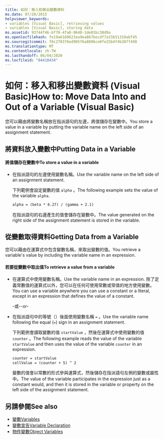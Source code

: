 ```yaml
---
title: 如何：移入和移出變數資料
ms.date: 07/20/2015
helpviewer_keywords:
- variables [Visual Basic], retrieving values
- variables [Visual Basic], storing data
ms.assetid: 93744f46-bf78-4fa0-9640-1de01bc38d9a
ms.openlocfilehash: fe19a6160623aa9ea867becdf7a15b51319abf45
ms.sourcegitcommit: f8c270376ed905f6a8896ce0fe25b4f4b38ff498
ms.translationtype: MT
ms.contentlocale: zh-TW
ms.lasthandoff: 06/04/2020
ms.locfileid: "84410434"
---
```

# <a name="how-to-move-data-into-and-out-of-a-variable-visual-basic"></a><span data-ttu-id="1e38c-102">如何：移入和移出變數資料 (Visual Basic)</span><span class="sxs-lookup"><span data-stu-id="1e38c-102">How to: Move Data Into and Out of a Variable (Visual Basic)</span></span>

<span data-ttu-id="1e38c-103">您可以藉由將變數名稱放在指派語句的左邊，將值儲存在變數中。</span><span class="sxs-lookup"><span data-stu-id="1e38c-103">You store a value in a variable by putting the variable name on the left side of an assignment statement.</span></span>

## <a name="putting-data-in-a-variable"></a><span data-ttu-id="1e38c-104">將資料放入變數中</span><span class="sxs-lookup"><span data-stu-id="1e38c-104">Putting Data in a Variable</span></span>

#### <a name="to-store-a-value-in-a-variable"></a><span data-ttu-id="1e38c-105">將值儲存在變數中</span><span class="sxs-lookup"><span data-stu-id="1e38c-105">To store a value in a variable</span></span>

- <span data-ttu-id="1e38c-106">在指派語句的左邊使用變數名稱。</span><span class="sxs-lookup"><span data-stu-id="1e38c-106">Use the variable name on the left side of an assignment statement.</span></span>

    <span data-ttu-id="1e38c-107">下列範例會設定變數的值 `alpha` 。</span><span class="sxs-lookup"><span data-stu-id="1e38c-107">The following example sets the value of the variable `alpha`.</span></span>

    ```vb
    alpha = (beta * 6.27) / (gamma + 2.1)
    ```

    <span data-ttu-id="1e38c-108">在指派語句的右邊產生的值會儲存在變數中。</span><span class="sxs-lookup"><span data-stu-id="1e38c-108">The value generated on the right side of the assignment statement is stored in the variable.</span></span>

## <a name="getting-data-from-a-variable"></a><span data-ttu-id="1e38c-109">從變數取得資料</span><span class="sxs-lookup"><span data-stu-id="1e38c-109">Getting Data from a Variable</span></span>

<span data-ttu-id="1e38c-110">您可以藉由在運算式中包含變數名稱，來取出變數的值。</span><span class="sxs-lookup"><span data-stu-id="1e38c-110">You retrieve a variable's value by including the variable name in an expression.</span></span>

#### <a name="to-retrieve-a-value-from-a-variable"></a><span data-ttu-id="1e38c-111">若要從變數中取出值</span><span class="sxs-lookup"><span data-stu-id="1e38c-111">To retrieve a value from a variable</span></span>

- <span data-ttu-id="1e38c-112">在運算式中使用變數名稱。</span><span class="sxs-lookup"><span data-stu-id="1e38c-112">Use the variable name in an expression.</span></span> <span data-ttu-id="1e38c-113">除了定義常數值的運算式以外，您可以在任何可使用常數或常值的地方使用變數。</span><span class="sxs-lookup"><span data-stu-id="1e38c-113">You can use a variable anywhere you can use a constant or a literal, except in an expression that defines the value of a constant.</span></span>

  <span data-ttu-id="1e38c-114">\-或-</span><span class="sxs-lookup"><span data-stu-id="1e38c-114">\-or-</span></span>

- <span data-ttu-id="1e38c-115">在指派語句中的等號（）後面使用變數名稱 `=` 。</span><span class="sxs-lookup"><span data-stu-id="1e38c-115">Use the variable name following the equal (`=`) sign in an assignment statement.</span></span>

  <span data-ttu-id="1e38c-116">下列範例會讀取變數的值 `startValue` ，然後在運算式中使用變數的值 `counter` 。</span><span class="sxs-lookup"><span data-stu-id="1e38c-116">The following example reads the value of the variable `startValue` and then uses the value of the variable `counter` in an expression.</span></span>

  ```vb
  counter = startValue
  cellValue = (counter + 5) ^ 2
  ```

  <span data-ttu-id="1e38c-117">變數的值會以常數的形式參與運算式，然後儲存在指派語句左側的變數或屬性中。</span><span class="sxs-lookup"><span data-stu-id="1e38c-117">The value of the variable participates in the expression just as a constant would, and then it is stored in the variable or property on the left side of the assignment statement.</span></span>

## <a name="see-also"></a><span data-ttu-id="1e38c-118">另請參閱</span><span class="sxs-lookup"><span data-stu-id="1e38c-118">See also</span></span>

- [<span data-ttu-id="1e38c-119">變數</span><span class="sxs-lookup"><span data-stu-id="1e38c-119">Variables</span></span>](index.md)
- [<span data-ttu-id="1e38c-120">變數宣告</span><span class="sxs-lookup"><span data-stu-id="1e38c-120">Variable Declaration</span></span>](variable-declaration.md)
- [<span data-ttu-id="1e38c-121">物件變數</span><span class="sxs-lookup"><span data-stu-id="1e38c-121">Object Variables</span></span>](object-variables.md)
